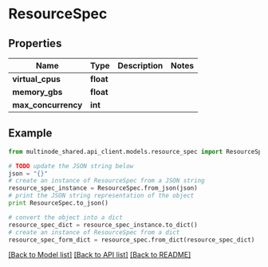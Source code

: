 # ResourceSpec


## Properties
Name | Type | Description | Notes
------------ | ------------- | ------------- | -------------
**virtual_cpus** | **float** |  | 
**memory_gbs** | **float** |  | 
**max_concurrency** | **int** |  | 

## Example

```python
from multinode_shared.api_client.models.resource_spec import ResourceSpec

# TODO update the JSON string below
json = "{}"
# create an instance of ResourceSpec from a JSON string
resource_spec_instance = ResourceSpec.from_json(json)
# print the JSON string representation of the object
print ResourceSpec.to_json()

# convert the object into a dict
resource_spec_dict = resource_spec_instance.to_dict()
# create an instance of ResourceSpec from a dict
resource_spec_form_dict = resource_spec.from_dict(resource_spec_dict)
```
[[Back to Model list]](../README.md#documentation-for-models) [[Back to API list]](../README.md#documentation-for-api-endpoints) [[Back to README]](../README.md)


